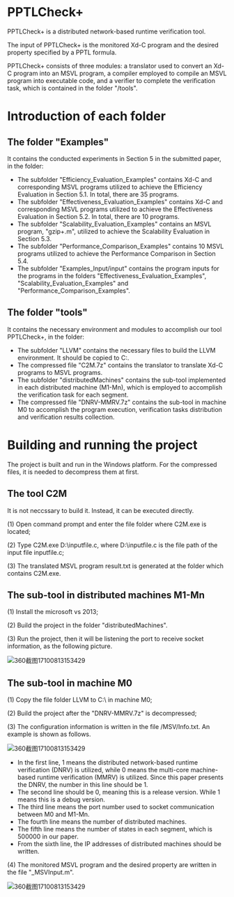 # PPTLCheck+

PPTLCheck+ is a distributed network-based runtime verification tool. 

The input of PPTLCheck+ is the monitored Xd-C program and the desired property specified by a PPTL formula. 

PPTLCheck+ consists of three modules: a translator used to convert an Xd-C program into an MSVL program, a compiler employed to compile an MSVL program into executable code, and a verifier to complete the verification task, which is contained in the folder "/tools".

# Introduction of each folder

## The folder "Examples" 

It contains the conducted experiments in Section 5 in the submitted paper, in the folder:

* The subfolder "Efficiency_Evaluation_Examples" contains Xd-C and corresponding MSVL programs utilized to achieve the Efficiency Evaluation in Section 5.1. In total, there are 35 programs.
* The subfolder "Effectiveness_Evaluation_Examples" contains Xd-C and corresponding MSVL programs utilized to achieve the Effectiveness Evaluation in Section 5.2. In total, there are 10 programs.
* The subfolder "Scalability_Evaluation_Examples" contains an MSVL program, "gzip+.m", utilized to achieve the Scalability Evaluation in Section 5.3.
* The subfolder "Performance_Comparison_Examples" contains 10 MSVL programs utilized to achieve the Performance Comparison in Section 5.4.
* The subfolder "Examples_Input/input" contains the program inputs for the programs in the folders "Effectiveness_Evaluation_Examples", "Scalability_Evaluation_Examples" and "Performance_Comparison_Examples".

## The folder "tools" 

It contains the necessary environment and modules to accomplish our tool PPTLCheck+, in the folder:

* The subfolder "LLVM" contains the necessary files to build the LLVM environment. It should be copied to C:\.
* The compressed file "C2M.7z" contains the translator to translate Xd-C programs to MSVL programs.
* The subfolder "distributedMachines" contains the sub-tool implemented in each distributed machine (M1-Mn), which is employed to accomplish the verification task for each segment.
* The compressed file "DNRV-MMRV.7z" contains the sub-tool in machine M0 to accomplish the program execution, verification tasks distribution and verification results collection.

# Building and running the project

The project is built and run in the Windows platform. For the compressed files, it is needed to decompress them at first.

## The tool C2M

It is not neccssary to build it. Instead, it can be executed directly.

(1) Open command prompt and enter the file folder where C2M.exe is located;

(2) Type C2M.exe D:\inputfile.c, where D:\inputfile.c is the file path of the input file inputfile.c;

(3) The translated MSVL program result.txt is generated at the folder which contains C2M.exe.

## The sub-tool in distributed machines M1-Mn

(1) Install the microsoft vs 2013;

(2) Build the project in the folder "distributedMachines".

(3) Run the project, then it will be listening the port to receive socket information, as the following picture.

![360截图17100813153429](https://user-images.githubusercontent.com/11765210/118350542-e9a53f00-b589-11eb-8ca4-92fdd06dde4a.png)

## The sub-tool in machine M0

(1) Copy the file folder LLVM to C:\ in machine M0;

(2) Build the project after the "DNRV-MMRV.7z" is decompressed;

(3) The configuration information is written in the file /MSV/Info.txt. An example is shown as follows.

![360截图17100813153429](https://user-images.githubusercontent.com/11765210/118351617-90d8a500-b58f-11eb-9b8d-d260ea043c53.png)

* In the first line, 1 means the distributed network-based runtime verification (DNRV) is utilized, while 0 means the multi-core machine-based runtime verification (MMRV) is utilized. Since this paper presents the DNRV, the number in this line should be 1.
* The second line should be 0, meaning this is a release version. While 1 means this is a debug version.
* The third line means the port number used to socket communication between M0 and M1-Mn.
* The fourth line means the number of distributed machines.
* The fifth line means the number of states in each segment, which is 500000 in our paper.
* From the sixth line, the IP addresses of distributed machines should be written.

(4) The monitored MSVL program and the desired property are written in the file "_MSVInput.m".

![360截图17100813153429](https://user-images.githubusercontent.com/11765210/118351974-7a334d80-b591-11eb-99bf-33f0ee0cb9e5.png)
